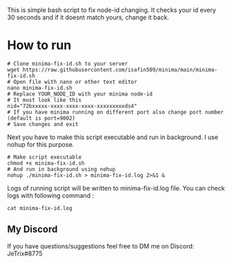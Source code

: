 This is simple bash script to fix node-id changing. It checks your id every 30 seconds and if it doesnt match yours, change it back.

# How to run
```
# Clone minima-fix-id.sh to your server
wget https://raw.githubusercontent.com/isafin509/minima/main/minima-fix-id.sh
# Open file with nano or other text editor
nano minima-fix-id.sh
# Replace YOUR_NODE_ID with your minima node-id
# It must look like this
nid="72bxxxxx-xxxx-xxxx-xxxx-xxxxxxxxxds4"
# If you have minima running on different port also change port number (default is port=9002)
# Save changes and exit
```
Next you have to make this script executable and run in background. I use nohup for this purpose.
```
# Make script executable
chmod +x minima-fix-id.sh
# And run in background using nohup
nohup ./minima-fix-id.sh > minima-fix-id.log 2>&1 &
```
Logs of running script will be written to minima-fix-id.log file.
You can check logs with following command :
```
cat minima-fix-id.log
```
## My Discord
If you have questions/suggestions feel free to DM me on Discord: JeTrix#8775
